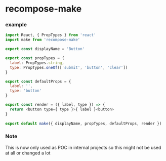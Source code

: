 # recompose-make

### example

```javascript
import React, { PropTypes } from 'react'
import make from 'recompose-make'

export const displayName = 'Button'

export const propTypes = {
  label: PropTypes.string,
  type: PropTypes.oneOf(['submit', 'button', 'clear'])
}

export const defaultProps = {
  label: '',
  type: 'button'
}

export const render = ({ label, type }) => {
  return <button type={ type }>{ label }<button>
}
  
export default make({ displayName, propTypes, defaultProps, render })
```



### Note

This is now only used as POC in internal projects so this might not be used at all or changed a lot